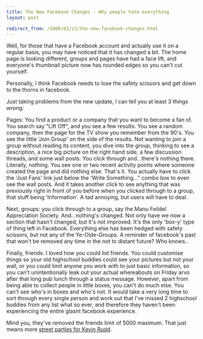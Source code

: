 ```yaml
---
title: The New Facebook Changes - Why people hate everything
layout: post

redirect_from: /2009/03/13/the-new-facebook-changes.html
---
```



Well, for those that have a Facebook account and actually use it on a regular basis, you may have noticed that it has changed a bit. The home page is looking different, groups and pages have had a face lift, and everyone's thumbnail picture now has rounded edges so you can't cut yourself.

Personally, I think Facebook needs to lose the safety scissors and get down to the thorns in facebook.

Just taking problems from the new update, I can tell you at least 3 things wrong:

Pages: You find a product or a company that you want to become a fan of. You search say "Lift Off", and you see a few results. You see a random company, then the page for the TV show you remember from the 90's. You see the little 'Join Group' on the side of the results. Not wanting to join a group without reading its content, you dive into the group, thinking to see a description, a nice big picture on the right hand side, a few discussion threads, and some wall posts. You click through and.. there's nothing there. Literally, nothing. You see one or two recent activity points where someone created the page and did nothing else. That's it. You actually have to click the 'Just Fans' link just below the 'Write Something..." combo box to even see the wall posts. And it takes another click to see anything that was previously right in front of you before when you clicked through to a group, that stuff being 'Information'. A tad annoying, but users will have to deal.

Next, groups: you click through to a group, say the Manu Feildel Appreciation Society. And.. nothing's changed. Not only have we now a section that hasn't changed, but it's not improved. It's the only 'box-y' type of thing left in Facebook. Everything else has been hedged with safety scissors, but not any of the Ye-Olde-Groups. A reminder of facebook's past that won't be removed any time in the not to distant future? Who knows..

Finally, friends. I loved how you could list friends. You could customise things so your old highschool buddies could see your pictures but not your wall, or you could limit anyone you work with to just basic information, so you can't unintentionally leak out your actual whereabouts on Friday arvo after that long pub lunch through a status message. However, apart from being able to collect people in little boxes, you can't do much else. You can't see who's in boxes and who's not. It would take a very long time to sort through every single person and work out that I've missed 2 highschool buddies from any list what so ever, and therefore they haven't been experiencing the entire glasnt facebook experience.

Mind you, they've removed the friends limit of 5000 maximum. That just means more [street parties for Kevin Rudd](http://www.youtube.com/watch?v=nYZ4kk4x0JU).
